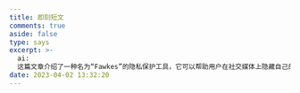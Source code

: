 ```yaml
---
title: 即刻短文
comments: true
aside: false
type: says
excerpt: >-
  ai:
  这篇文章介绍了一种名为“Fawkes”的隐私保护工具，它可以帮助用户在社交媒体上隐藏自己的面部识别信息。该工具能够生成一种特殊的“面具”，通过添加噪声和干扰来欺骗人脸识别算法，从而使得用户的真实面部特征难以被匹配到。作者呼吁更多的人使用类似的隐私工具来保护自己的个人信息。同时也提出了一些可能存在的问题和解决方案。
date: 2023-04-02 13:32:20
---
```


